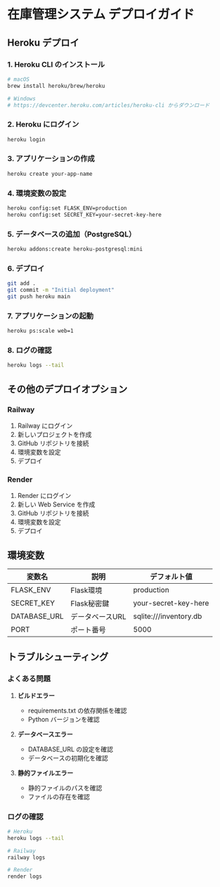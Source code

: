 # 在庫管理システム デプロイガイド

## Heroku デプロイ

### 1. Heroku CLI のインストール
```bash
# macOS
brew install heroku/brew/heroku

# Windows
# https://devcenter.heroku.com/articles/heroku-cli からダウンロード
```

### 2. Heroku にログイン
```bash
heroku login
```

### 3. アプリケーションの作成
```bash
heroku create your-app-name
```

### 4. 環境変数の設定
```bash
heroku config:set FLASK_ENV=production
heroku config:set SECRET_KEY=your-secret-key-here
```

### 5. データベースの追加（PostgreSQL）
```bash
heroku addons:create heroku-postgresql:mini
```

### 6. デプロイ
```bash
git add .
git commit -m "Initial deployment"
git push heroku main
```

### 7. アプリケーションの起動
```bash
heroku ps:scale web=1
```

### 8. ログの確認
```bash
heroku logs --tail
```

## その他のデプロイオプション

### Railway
1. Railway にログイン
2. 新しいプロジェクトを作成
3. GitHub リポジトリを接続
4. 環境変数を設定
5. デプロイ

### Render
1. Render にログイン
2. 新しい Web Service を作成
3. GitHub リポジトリを接続
4. 環境変数を設定
5. デプロイ

## 環境変数

| 変数名 | 説明 | デフォルト値 |
|--------|------|-------------|
| FLASK_ENV | Flask環境 | production |
| SECRET_KEY | Flask秘密鍵 | your-secret-key-here |
| DATABASE_URL | データベースURL | sqlite:///inventory.db |
| PORT | ポート番号 | 5000 |

## トラブルシューティング

### よくある問題

1. **ビルドエラー**
   - requirements.txt の依存関係を確認
   - Python バージョンを確認

2. **データベースエラー**
   - DATABASE_URL の設定を確認
   - データベースの初期化を確認

3. **静的ファイルエラー**
   - 静的ファイルのパスを確認
   - ファイルの存在を確認

### ログの確認
```bash
# Heroku
heroku logs --tail

# Railway
railway logs

# Render
render logs
```
